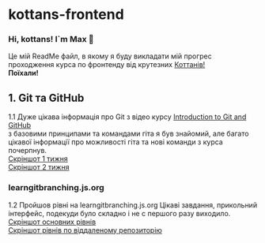 # kottans-frontend
### Hi, kottans! I`m Max :wave:
Це мій ReadMe файл, в якому я буду викладати мій прогрес проходження курса по фронтенду від крутезних [Коттанів!](https://kottans.org/ "kottans.org")<br>
**Поїхали!**
## 1. Git та GitHub
1.1 Дуже цікава інформація про Git з відео курсу [Introduction to Git and GitHub](https://www.coursera.org/learn/introduction-git-github)<br>
з базовими принципами та командами гіта я був знайомий, але багато цікавої інформації про можливості гіта та нові команди з курса почерпнув.<br>
[Скріншот 1 тижня](https://github.com/maksimsergeev97/kottans-frontend/blob/808a831543c9d0213b5fb8a71921386179d9c83a/first%20week.PNG)<br>
[Скріншот 2 тижня](https://github.com/maksimsergeev97/kottans-frontend/blob/808a831543c9d0213b5fb8a71921386179d9c83a/second%20week.PNG)<br>
### learngitbranching.js.org
1.2 Пройшов рівні на learngitbranching.js.org
Цікаві завдання, прикольний інтерфейс, подекуди було складно і не с першого разу виходило.<br>
[Скріншот основних рівнів](https://github.com/maksimsergeev97/kottans-frontend/blob/808a831543c9d0213b5fb8a71921386179d9c83a/git_base.PNG)<br>
[Скріншот рівнів по віддаленому репозиторію](https://github.com/maksimsergeev97/kottans-frontend/blob/808a831543c9d0213b5fb8a71921386179d9c83a/git_remote.PNG)<br>
